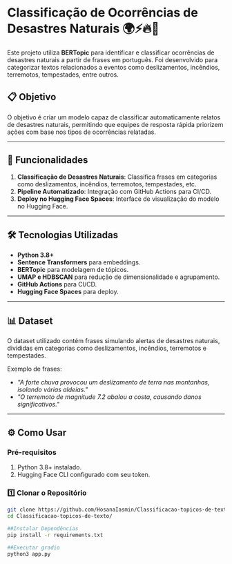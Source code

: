 # Classificação de Ocorrências de Desastres Naturais 🌍⚡🔥🌊

Este projeto utiliza **BERTopic** para identificar e classificar ocorrências de desastres naturais a partir de frases em português. Foi desenvolvido para categorizar textos relacionados a eventos como deslizamentos, incêndios, terremotos, tempestades, entre outros.

## 📋 Objetivo

O objetivo é criar um modelo capaz de classificar automaticamente relatos de desastres naturais, permitindo que equipes de resposta rápida priorizem ações com base nos tipos de ocorrências relatadas.


---

## 🚀 Funcionalidades

1. **Classificação de Desastres Naturais**: Classifica frases em categorias como deslizamentos, incêndios, terremotos, tempestades, etc.
2. **Pipeline Automatizado**: Integração com GitHub Actions para CI/CD.
3. **Deploy no Hugging Face Spaces**: Interface de visualização do modelo no Hugging Face.

---

## 🛠️ Tecnologias Utilizadas

- **Python 3.8+**
- **Sentence Transformers** para embeddings.
- **BERTopic** para modelagem de tópicos.
- **UMAP e HDBSCAN** para redução de dimensionalidade e agrupamento.
- **GitHub Actions** para CI/CD.
- **Hugging Face Spaces** para deploy.

---

## 📊 Dataset

O dataset utilizado contém frases simulando alertas de desastres naturais, divididas em categorias como deslizamentos, incêndios, terremotos e tempestades.

Exemplo de frases:
- *"A forte chuva provocou um deslizamento de terra nas montanhas, isolando várias aldeias."*
- *"O terremoto de magnitude 7.2 abalou a costa, causando danos significativos."*

---

## ⚙️ Como Usar

### Pré-requisitos

1. Python 3.8+ instalado.
2. Hugging Face CLI configurado com seu token.

### 1️⃣ Clonar o Repositório

```bash
git clone https://github.com/HosanaIasmin/Classificacao-topicos-de-texto.git
cd Classificacao-topicos-de-texto/

##Instalar Dependências
pip install -r requirements.txt

##Executar gradio
python3 app.py
